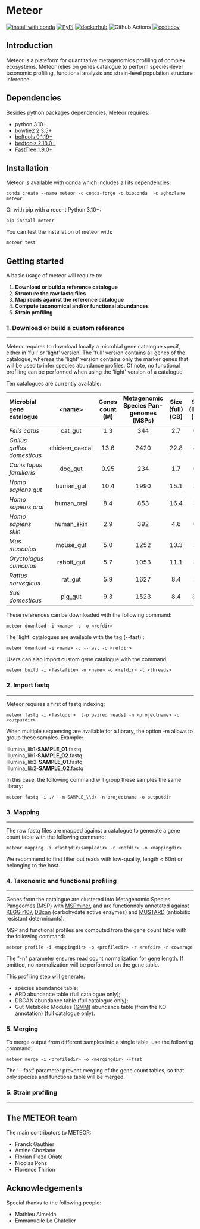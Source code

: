 # Meteor

[![install with conda](https://img.shields.io/conda/vn/aghozlane/meteor?color=green&label=aghozlane%2Fmeteor&logo=anaconda)](https://anaconda.org/aghozlane/meteor)
[![PyPI](https://img.shields.io/pypi/v/METEOR?label=pypi%20package)](https://pypi.org/project/meteor/)
[![dockerhub](https://img.shields.io/docker/v/aghozlane/meteor?label=aghozlane/meteor&logo=docker)](https://hub.docker.com/r/aghozlane/meteor/)
![Github Actions](https://github.com/metagenopolis/meteor/actions/workflows/main.yml/badge.svg)
[![codecov](https://codecov.io/gh/metagenopolis/meteor/graph/badge.svg?token=AXAEIUY7DX)](https://codecov.io/gh/metagenopolis/meteor)

## Introduction

Meteor is a plateform for quantitative metagenomics profiling of complex ecosystems.
Meteor relies on genes catalogue to perform species-level taxonomic profiling, functional analysis and strain-level population structure inference.


## Dependencies

Besides python packages dependencies, Meteor requires:
- python 3.10+
- [bowtie2 2.3.5+](https://github.com/BenLangmead/bowtie2)
- [bcftools 0.1.19+](https://samtools.github.io/bcftools/)
- [bedtools 2.18.0+](https://bedtools.readthedocs.io/en/latest/index.html)
- [FastTree 1.9.0+](http://www.microbesonline.org/fasttree/)

## Installation

Meteor is available with conda which includes all its dependencies:
```
conda create --name meteor -c conda-forge -c bioconda  -c aghozlane meteor
```

Or with pip with a recent Python 3.10+:
```
pip install meteor
```
You can test the installation of meteor with:
```
meteor test
```
## Getting started

A basic usage of meteor will require to:
1. **Download or build a reference catalogue**
2. **Structure the raw fastq files**
3. **Map reads against the reference catalogue**
4. **Compute taxonomical and/or functional abundances**
5. **Strain profiling**

### 1. Download or build a custom reference
-------------------------------------------

Meteor requires to download locally a microbial gene catalogue specif, either in 'full' or 'light' version. The 'full' version contains all genes of the catalogue, whereas the 'light' version contains only the marker genes that will be used to infer species abundance profiles. Of note, no functional profiling can be performed when using the 'light' version of a catalogue.

Ten catalogues are currently available:

|  Microbial gene catalogue | \<name\> | Genes count (M) | Metagenomic Species Pan-genomes (MSPs) |Size (full) (GB) | Size (light) (GB)  | Description  |
|:---|:---:|:---:|:---:|:---:|:---:|:---:|
|  *Felis catus* | cat_gut  | 1.3  | 344 | 2.7 | 0.9 |[link](https://zenodo.org/records/10719585)
|  *Gallus gallus domesticus* | chicken_caecal  | 13.6  | 2420 | 22.8 | 4.8 |[link](https://zenodo.org/records/10719564)
|  *Canis lupus familiaris* | dog_gut  | 0.95  | 234 | 1.7 | 0.3 |[link](https://zenodo.org/records/10719585)
| *Homo sapiens gut* |  human_gut | 10.4  | 1990 | 15.1 | 3.2 |[link](https://zenodo.org/records/10719553)
| *Homo sapiens oral*  |  human_oral | 8.4  | 853 | 16.4 | 3.2 |[link](https://zenodo.org/records/10719586)
| *Homo sapiens skin*  |  human_skin | 2.9  | 392 | 4.6 | 0.9 |[link](https://zenodo.org/records/10719613)
| *Mus musculus*  | mouse_gut  | 5.0  | 1252 | 10.3 | 3.4 |[link](https://zenodo.org/records/10719617)
| *Oryctolagus cuniculus* | rabbit_gut  | 5.7 | 1053 | 11.1 | 3.5 |[link](https://zenodo.org/records/10719606)
| *Rattus norvegicus* | rat_gut  | 5.9 | 1627 | 8.4 | 2.0 |[link](https://zenodo.org/records/10719596)
| *Sus domesticus* | pig_gut  | 9.3  | 1523 | 8.4 | 378 |[link](https://zenodo.org/records/10719591)

These references can be downloaded with the following command:
```
meteor download -i <name> -c -o <refdir>
```
The 'light' catalogues are available with the tag (--fast) :
```
meteor download -i <name> -c --fast -o <refdir>
```

Users can also import custom gene catalogue with the command:
```
meteor build -i <fastafile> -n <name> -o <refdir> -t <threads>
```

### 2. Import fastq
-------------------
Meteor requires a first of fastq indexing:
```
meteor fastq -i <fastqdir>  [-p paired reads] -n <projectname> -o <outputdir>
```
When multiple sequencing are available for a library, the option -m allows to group these samples.
Example:

Illumina_lib1-**SAMPLE_01**.fastq <br />
Illumina_lib1-**SAMPLE_02**.fastq <br />
Illumina_lib2-**SAMPLE_01**.fastq <br />
Illumina_lib2-**SAMPLE_02**.fastq <br />

In this case, the following command will group these samples the same library:
```
meteor fastq -i ./  -m SAMPLE_\\d+ -n projectname -o outputdir
```

### 3. Mapping
----------------
The raw fastq files are mapped against a catalogue to generate a gene count table with the following command:
```
meteor mapping -i <fastqdir/sampledir> -r <refdir> -o <mappingdir>
```
We recommend to first filter out reads with low-quality, length < 60nt or belonging to the host.

### 4. Taxonomic and functional profiling
-------------------------

Genes from the catalogue are clustered into Metagenomic Species Pangeomes (MSP) with [MSPminer](https://academic.oup.com/bioinformatics/article/35/9/1544/5106712), and are functionnaly annotated against [KEGG r107](https://academic.oup.com/nar/article/36/suppl_1/D480/2507484), [DBcan](https://academic.oup.com/nar/article/51/W1/W115/7147496?login=true) (carbohydate active enzymes) and [MUSTARD](https://www.nature.com/articles/s41564-018-0292-6) (antiobitic resistant determinants).

 MSP and functional profiles are computed from the gene count table with the following command:

```
meteor profile -i <mappingdir> -o <profiledir> -r <refdir> -n coverage
```

The "-n" parameter ensures read count normalization for gene length. If omitted, no normalization will be performed on the gene table.

This profiling step will generate:
- species abundance table;
- ARD abundance table (full catalogue only);
- DBCAN abundance table (full catalogue only);
- Gut Metabolic Modules ([GMM](https://www.nature.com/articles/nmicrobiol201688)) abundance table (from the KO annotation) (full catalogue only).


### 5. Merging

To merge output from different samples into a single table, use the following command:

```
meteor merge -i <profiledir> -o <mergingdir> --fast
```

The '--fast' parameter prevent merging of the gene count tables, so that only species and functions table will be merged.

### 5. Strain profiling
-------------------------


## The METEOR team
The main contributors to METEOR:

* Franck Gauthier
* Amine Ghozlane
* Florian Plaza Oñate
* Nicolas Pons
* Florence Thirion


## Acknowledgements
Special thanks to the following people:
* Mathieu Almeida
* Emmanuelle Le Chatelier
